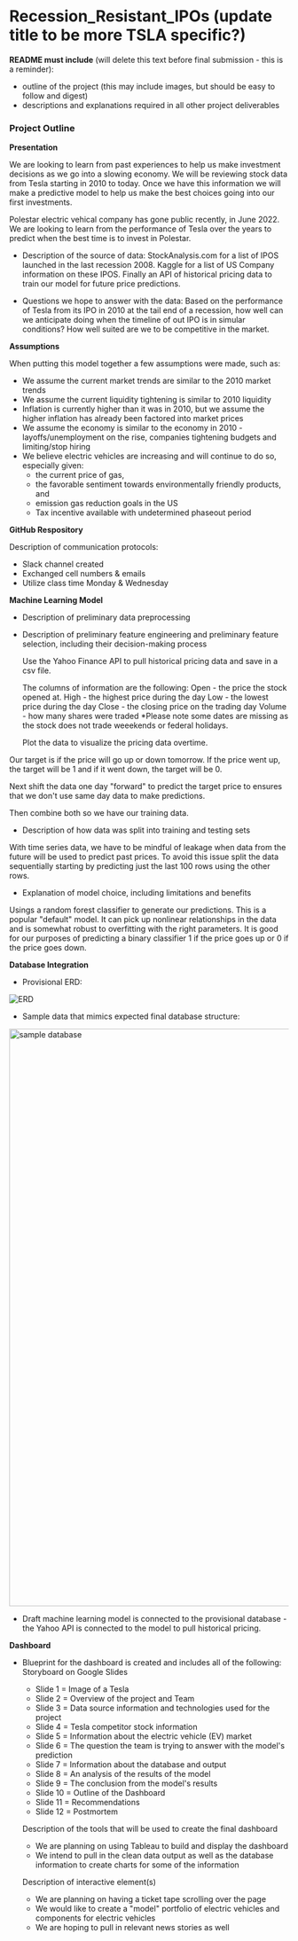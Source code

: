 # Recession_Resistant_IPOs (update title to be more TSLA specific?)

**README must include** (will delete this text before final submission - this is a reminder):
  - outline of the project (this may include images, but should be easy to follow and digest) 
  - descriptions and explanations required in all other project deliverables


### Project Outline

**Presentation**

We are looking to learn from past experiences to help us make investment decisions as we go into a slowing economy. We will be reviewing stock data from Tesla starting in 2010 to today. Once we have this information we will make a predictive model to help us make the best choices going into our first investments. 

Polestar electric vehical company has gone public recently, in June 2022. We are looking to learn from the performance of Tesla over the years to predict when the best time is to invest in Polestar.

- Description of the source of data:
StockAnalysis.com for a list of IPOS launched in the last recession 2008. Kaggle for a list of US Company information on these IPOS. Finally an API of historical pricing data to train our model for future price predictions.  

- Questions we hope to answer with the data:
Based on the performance of Tesla from its IPO in 2010 at the tail end of a recession, how well can we anticipate doing when the timeline of out IPO is in simular conditions? How well suited are we to be competitive in the market. 

**Assumptions**

When putting this model together a few assumptions were made, such as:
- We assume the current market trends are similar to the 2010 market trends
- We assume the current liquidity tightening is similar to 2010 liquidity
- Inflation is currently higher than it was in 2010, but we assume the higher inflation has already been factored into market prices
- We assume the economy is similar to the economy in 2010 - layoffs/unemployment on the rise, companies tightening budgets and limiting/stop hiring
- We believe electric vehicles are increasing and will continue to do so, especially given:
    - the current price of gas, 
    - the favorable sentiment towards environmentally friendly products, and
    - emission gas reduction goals in the US
    - Tax incentive available with undetermined phaseout period 

**GitHub Respository**

Description of communication protocols:
- Slack channel created
- Exchanged cell numbers & emails
- Utilize class time Monday & Wednesday


**Machine Learning Model**

- Description of preliminary data preprocessing
 
- Description of preliminary feature engineering and preliminary feature selection, including their decision-making process 
  
  Use the Yahoo Finance API to pull historical pricing data and save in a csv file. 
  
  The columns of information are the following:
  Open - the price the stock opened at.
  High - the highest price during the day
  Low - the lowest price during the day
  Close - the closing price on the trading day
  Volume - how many shares were traded
  *Please note some dates are missing as the stock does not trade weeekends or federal holidays. 
  
  Plot the data to visualize the pricing data overtime. 
  
 Our target is if the price will go up or down tomorrow. If the price went up, the target will be 1 and if it went down, the      target will be 0.

Next shift the data one day "forward" to predict the target price to ensures that we don't use same day data to make predictions. 

Then combine both so we have our training data.

  - Description of how data was split into training and testing sets

With time series data, we have to be mindful of leakage when data from the future will be used to predict past prices. To avoid this issue split the data sequentially starting by predicting just the last 100 rows using the other rows.

  - Explanation of model choice, including limitations and benefits 
  
Usings a random forest classifier to generate our predictions. This is a popular "default" model. It can pick up nonlinear relationships in the data and is somewhat robust to overfitting with the right parameters. It is good for our purposes of predicting a binary classifier 1 if the price goes up or 0 if the price goes down. 

**Database Integration**

- Provisional ERD:

![ERD](https://user-images.githubusercontent.com/97558998/179062689-019852b6-c839-4868-a8b4-328e94726a05.png)

  - Sample data that mimics expected final database structure:
  
  <img width="1042" alt="sample database" src="https://user-images.githubusercontent.com/97558998/179062619-ee092061-c2b0-4cf3-b632-f41576cbaa47.png">
  
  - Draft machine learning model is connected to the provisional database - the Yahoo API is connected to the model to pull historical pricing.
  
**Dashboard**

- Blueprint for the dashboard is created and includes all of the following:
  Storyboard on Google Slides
  - Slide 1 = Image of a Tesla
  - Slide 2 = Overview of the project and Team
  - Slide 3 = Data source information and technologies used for the project
  - Slide 4 = Tesla competitor stock information
  - Slide 5 = Information about the electric vehicle (EV) market
  - Slide 6 = The question the team is trying to answer with the model's prediction
  - Slide 7 = Information about the database and output
  - Slide 8 = An analysis of the results of the model
  - Slide 9 = The conclusion from the model's results
  - Slide 10 = Outline of the Dashboard
  - Slide 11 = Recommendations
  - Slide 12 = Postmortem
    
  Description of the tools that will be used to create the final dashboard  
  - We are planning on using Tableau to build and display the dashboard
  - We intend to pull in the clean data output as well as the database information to create charts for some of the information
  
  Description of interactive element(s)
  - We are planning on having a ticket tape scrolling over the page
  - We would like to create a "model" portfolio of electric vehicles and components for electric vehicles  
  - We are hoping to pull in relevant news stories as well

